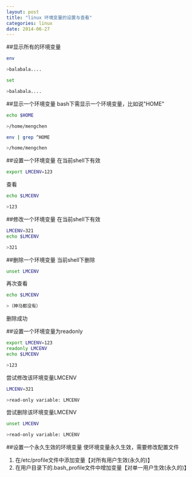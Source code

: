 ```yaml
---
layout: post
title: "linux 环境变量的设置与查看"
categories: linux
date: 2014-06-27
---
```

##显示所有的环境变量
```bash
env

>balabala....
```
```bash
set

>balabala....
```

##显示一个环境变量
bash下需显示一个环境变量，比如说"HOME"   
```bash
echo $HOME

>/home/mengchen
```
```bash
env | grep ^HOME

>/home/mengchen
```

##设置一个环境变量 在当前shell下有效
```bash
export LMCENV=123
```
查看
```bash
echo $LMCENV

>123
```

##修改一个环境变量 在当前shell下有效
```bash
LMCENV=321
echo $LMCENV

>321
```

##删除一个环境变量 当前shell下删除
```bash
unset LMCENV
```

再次查看   

```bash
echo $LMCENV

>（神马都没有）
```
删除成功

##设置一个环境变量为readonly
```bash
export LMCENV=123
readonly LMCENV
echo $LMCENV

>123
```
尝试修改该环境变量LMCENV      

```bash
LMCENV=321

>read-only variable: LMCENV
```

尝试删除该环境变量LMCENV   

```bash
unset LMCENV

>read-only variable: LMCENV
```

##设置一个永久生效的环境变量
使环境变量永久生效，需要修改配置文件    
1. 在/etc/profile文件中添加变量【对所有用户生效(永久的)】   
2. 在用户目录下的.bash_profile文件中增加变量【对单一用户生效(永久的)】
